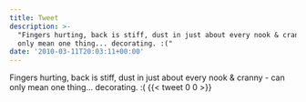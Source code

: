 ```yaml
---
title: Tweet
description: >-
  "Fingers hurting, back is stiff, dust in just about every nook & cranny - can
  only mean one thing... decorating. :("
date: '2010-03-11T20:03:11+00:00'
---
```

Fingers hurting, back is stiff, dust in just about every nook & cranny - can only mean one thing... decorating. :(
      {{< tweet 0 0 >}}
    
